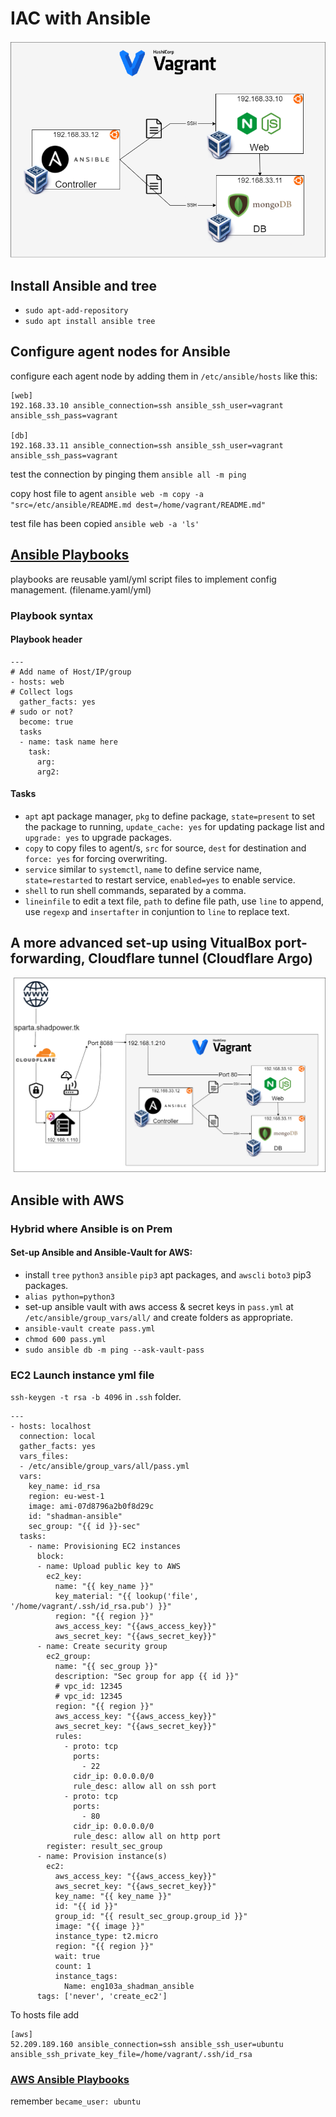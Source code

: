 # IAC with Ansible

![Diagram](Diagrams/Ansible_Vagrant_Diagram.png)

## Install Ansible and tree
- `sudo apt-add-repository`
- `sudo apt install ansible tree`


## Configure agent nodes for Ansible

configure each agent node by adding them in `/etc/ansible/hosts` like this:
```
[web]
192.168.33.10 ansible_connection=ssh ansible_ssh_user=vagrant ansible_ssh_pass=vagrant

[db]
192.168.33.11 ansible_connection=ssh ansible_ssh_user=vagrant ansible_ssh_pass=vagrant
```

test the connection by pinging them `ansible all -m ping`

copy host file to agent `ansible web -m copy -a "src=/etc/ansible/README.md dest=/home/vagrant/README.md"`

test file has been copied `ansible web -a 'ls'`


## [Ansible Playbooks](sync/Playbooks)
playbooks are reusable yaml/yml script files to implement config management. (filename.yaml/yml)

### Playbook syntax

#### Playbook header
```
---
# Add name of Host/IP/group
- hosts: web
# Collect logs
  gather_facts: yes
# sudo or not?
  become: true
  tasks
  - name: task name here
    task:
      arg:
      arg2:
```

#### Tasks
- `apt` apt package manager, `pkg` to define package, `state=present` to set the package to running, `update_cache: yes` for updating package list and  `upgrade: yes` to upgrade packages.
- `copy` to copy files to agent/s, `src` for source, `dest` for destination and `force: yes` for forcing overwriting.
- `service` similar to `systemctl`, `name` to define service name, `state=restarted` to restart service, `enabled=yes` to enable service.
- `shell` to run shell commands, separated by a comma.
- `lineinfile` to edit a text file, `path` to define file path, use `line` to append, use `regexp` and `insertafter` in conjuntion to `line` to replace text.


## A more advanced set-up using VitualBox port-forwarding, Cloudflare tunnel (Cloudflare Argo)

![Diagram](Diagrams/Final.png)


## Ansible with AWS

### Hybrid where Ansible is on Prem

#### Set-up Ansible and Ansible-Vault for AWS:
- install `tree` `python3` `ansible` `pip3` apt packages, and `awscli` `boto3` pip3 packages.
- `alias python=python3`
- set-up ansible vault with aws access & secret keys in `pass.yml` at `/etc/ansible/group_vars/all/` and create folders as appropriate.
- `ansible-vault create pass.yml`
- `chmod 600 pass.yml`
- `sudo ansible db -m ping --ask-vault-pass`

### EC2 Launch instance yml file

`ssh-keygen -t rsa -b 4096` in `.ssh` folder.

```
---
- hosts: localhost
  connection: local
  gather_facts: yes
  vars_files:
  - /etc/ansible/group_vars/all/pass.yml
  vars:
    key_name: id_rsa
    region: eu-west-1
    image: ami-07d8796a2b0f8d29c
    id: "shadman-ansible"
    sec_group: "{{ id }}-sec"
  tasks:
    - name: Provisioning EC2 instances
      block:
      - name: Upload public key to AWS
        ec2_key:
          name: "{{ key_name }}"
          key_material: "{{ lookup('file', '/home/vagrant/.ssh/id_rsa.pub') }}"
          region: "{{ region }}"
          aws_access_key: "{{aws_access_key}}"
          aws_secret_key: "{{aws_secret_key}}"
      - name: Create security group
        ec2_group:
          name: "{{ sec_group }}"
          description: "Sec group for app {{ id }}"
          # vpc_id: 12345
          # vpc_id: 12345
          region: "{{ region }}"
          aws_access_key: "{{aws_access_key}}"
          aws_secret_key: "{{aws_secret_key}}"
          rules:
            - proto: tcp
              ports:
                - 22
              cidr_ip: 0.0.0.0/0
              rule_desc: allow all on ssh port
            - proto: tcp
              ports:
                - 80
              cidr_ip: 0.0.0.0/0
              rule_desc: allow all on http port
        register: result_sec_group
      - name: Provision instance(s)
        ec2:
          aws_access_key: "{{aws_access_key}}"
          aws_secret_key: "{{aws_secret_key}}"
          key_name: "{{ key_name }}"
          id: "{{ id }}"
          group_id: "{{ result_sec_group.group_id }}"
          image: "{{ image }}"
          instance_type: t2.micro
          region: "{{ region }}"
          wait: true
          count: 1
          instance_tags:
            Name: eng103a_shadman_ansible
      tags: ['never', 'create_ec2']
```

To hosts file add
```
[aws]
52.209.189.160 ansible_connection=ssh ansible_ssh_user=ubuntu ansible_ssh_private_key_file=/home/vagrant/.ssh/id_rsa
```

### [AWS Ansible Playbooks](sync/AWS-Playbooks)
remember `became_user: ubuntu`